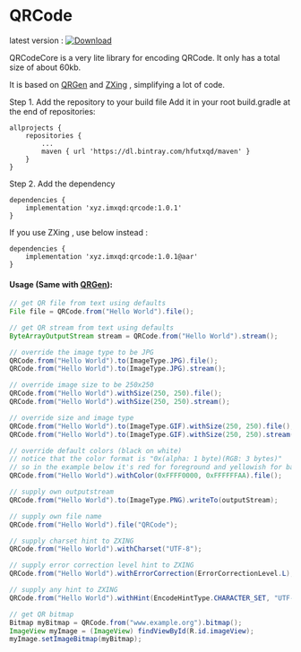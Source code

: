 # QRCode

latest version :  [ ![Download](https://api.bintray.com/packages/hfutxqd/maven/qrcode/images/download.svg) ](https://bintray.com/hfutxqd/maven/qrcode/_latestVersion)

QRCodeCore is a very lite library for encoding QRCode.
It only has a total size of about 60kb.

It is based on [QRGen](https://github.com/kenglxn/QRGen) and [ZXing](https://github.com/zxing/zxing) , simplifying a lot of code.

Step 1. Add the repository to your build file
Add it in your root build.gradle at the end of repositories:

	allprojects {
		repositories {
			...
			maven { url 'https://dl.bintray.com/hfutxqd/maven' }
		}
	}

Step 2. Add the dependency

	dependencies {
	    implementation 'xyz.imxqd:qrcode:1.0.1'
	}
 If you use ZXing , use below instead :

	dependencies {
	    implementation 'xyz.imxqd:qrcode:1.0.1@aar'
	}


#### Usage (Same with [QRGen](https://github.com/kenglxn/QRGen)):

```java
// get QR file from text using defaults
File file = QRCode.from("Hello World").file();

// get QR stream from text using defaults
ByteArrayOutputStream stream = QRCode.from("Hello World").stream();

// override the image type to be JPG
QRCode.from("Hello World").to(ImageType.JPG).file();
QRCode.from("Hello World").to(ImageType.JPG).stream();

// override image size to be 250x250
QRCode.from("Hello World").withSize(250, 250).file();
QRCode.from("Hello World").withSize(250, 250).stream();

// override size and image type
QRCode.from("Hello World").to(ImageType.GIF).withSize(250, 250).file();
QRCode.from("Hello World").to(ImageType.GIF).withSize(250, 250).stream();

// override default colors (black on white)
// notice that the color format is "0x(alpha: 1 byte)(RGB: 3 bytes)"
// so in the example below it's red for foreground and yellowish for background, both 100% alpha (FF).
QRCode.from("Hello World").withColor(0xFFFF0000, 0xFFFFFFAA).file();

// supply own outputstream
QRCode.from("Hello World").to(ImageType.PNG).writeTo(outputStream);

// supply own file name
QRCode.from("Hello World").file("QRCode");

// supply charset hint to ZXING
QRCode.from("Hello World").withCharset("UTF-8");

// supply error correction level hint to ZXING
QRCode.from("Hello World").withErrorCorrection(ErrorCorrectionLevel.L);

// supply any hint to ZXING
QRCode.from("Hello World").withHint(EncodeHintType.CHARACTER_SET, "UTF-8");

// get QR bitmap
Bitmap myBitmap = QRCode.from("www.example.org").bitmap();
ImageView myImage = (ImageView) findViewById(R.id.imageView);
myImage.setImageBitmap(myBitmap);
```
